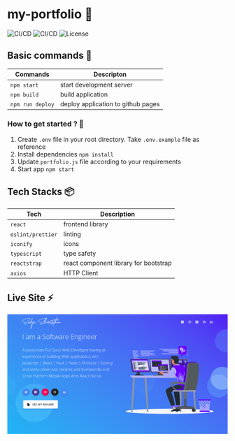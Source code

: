 # my-portfolio :seedling:

![CI/CD](https://github.com/sudipstha08/my-portfolio/workflows/my-portfolio_ci/badge.svg)
![CI/CD](https://github.com/sudipstha08/my-portfolio/workflows/my-portfolio_cd/badge.svg)
![License](https://img.shields.io/github/license/dyarleniber/react-workflow-gh-actions)

## Basic commands :wrench:

| Commands         | Descripton                         |
| ---------------- | ---------------------------------- |
| `npm start`      | start development server           |
| `npm build`      | build application                  |
| `npm run deploy` | deploy application to github pages |

### How to get started ? :runner:

1. Create `.env` file in your root directory. Take `.env.example` file as reference
2. Install dependencies `npm install`
3. Update `portfolio.js` file according to your requirements
4. Start app `npm start`

## Tech Stacks :package:

| Tech              | Description                           |
| ----------------- | ------------------------------------- |
| `react`           | frontend library                      |
| `eslint/prettier` | linting                               |
| `iconify`         | icons                                 |
| `typescript`      | type safety                           |
| `reactstrap`      | react component library for bootstrap |
| `axios`           | HTTP Client                           |

## Live Site :zap:

<a href="https://shresthasudip08.com.np" rel="my portfolio">![my-portfolio](https://github.com/sudipstha08/my-portfolio/blob/main/src/assets/img/image/img.png?raw=true)</a>
